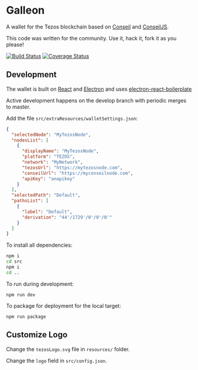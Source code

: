 # Galleon

A wallet for the Tezos blockchain based on [Conseil](https://github.com/Cryptonomic/Conseil) and [ConseilJS](https://github.com/Cryptonomic/ConseilJS).

This code was written for the community. Use it, hack it, fork it as you please!

[![Build Status](https://travis-ci.org/Cryptonomic/Tezori.svg?branch=master)](https://travis-ci.org/Cryptonomic/Tezori)
[![Coverage Status](https://coveralls.io/repos/github/Cryptonomic/Tezori/badge.svg?branch=master)](https://coveralls.io/github/Cryptonomic/Tezori?branch=master)

## Development

The wallet is built on [React](https://reactjs.org/) and [Electron](https://electronjs.org/) and uses [electron-react-boilerplate](https://github.com/chentsulin/electron-react-boilerplate)

Active development happens on the develop branch with periodic merges to master.

Add the file `src/extraResources/walletSettings.json`:

```json
{
  "selectedNode": "MyTezosNode",
  "nodesList": [
    {
      "displayName": "MyTezosNode",
      "platform": "TEZOS",
      "network": "MyNetwork",
      "tezosUrl": "https://mytezosnode.com",
      "conseilUrl": "https://myconseilnode.com",
      "apiKey": "anapikey"
    }
  ],
  "selectedPath": "Default",
  "pathsList": [
    {
      "label": "Default",
      "derivation": "44'/1729'/0'/0'/0'"
    }
  ]
}

```

To install all dependencies:

```bash
npm i
cd src
npm i
cd ..
```

To run during development:

`npm run dev`

To package for deployment for the local target:

`npm run package`

## Customize Logo

Change the `tezosLogo.svg` file in `resources/` folder.

Change the `logo` field in `src/config.json`.
